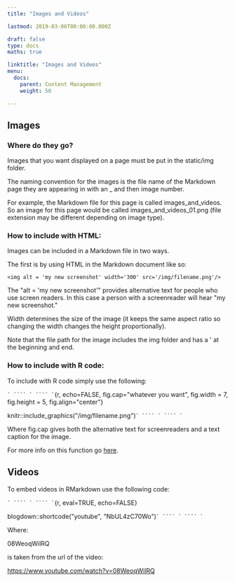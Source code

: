 ```yaml
---
title: "Images and Videos"

lastmod: 2019-03-06T00:00:00.000Z

draft: false
type: docs
maths: true	

linktitle: "Images and Videos"
menu:
  docs:
    parent: Content Management
    weight: 50

---
```


## Images

### Where do they go?

Images that you want displayed on a page must be put in the static/img folder. 

The naming convention for the images is the file name of the Markdown page they are appearing in with an _ and then image number. 

For example, the Markdown file for this page is called images_and_videos. So an image for this page would be called images_and_videos_01.png (file extension may be different depending on image type). 

### How to include with HTML:

Images can be included in a Markdown file in two ways.

The first is by using HTML in the Markdown document like so:

```<img alt = 'my new screenshot' width='300' src='/img/filename.png'/>```

The "alt = 'my new screenshot'" provides alternative text for people who use screen readers. In this case a person with a screenreader will hear "my new screenshot."

Width determines the size of the image (it keeps the same aspect ratio so changing the width changes the height proportionally).

Note that the file path for the image includes the img folder and has a ' at the beginning and end.

### How to include with R code:

To include with R code simply use the following:

`` ` ```` ` ```` ` ``{r, echo=FALSE, fig.cap="whatever you want", fig.width = 7, fig.height = 5, fig.align="center"}

knitr::include_graphics("/img/filename.png")`` ` ```` ` ```` ` ``

Where fig.cap gives both the alternative text for screenreaders and a text caption for the image.

For more info on this function go [here](https://www.zevross.com/blog/2017/06/19/tips-and-tricks-for-working-with-images-and-figures-in-r-markdown-documents/#use-fig.width-and-fig.height-for-r-generated-figures-only).

## Videos

To embed videos in RMarkdown use the following code:



`` ` ```` ` ```` ` ``{r, eval=TRUE, echo=FALSE}

blogdown::shortcode("youtube", "NbUL4zC70Wo")`` ` ```` ` ```` ` ``


Where:

08WeoqWilRQ

is taken from the url of the video:

https://www.youtube.com/watch?v=08WeoqWilRQ
